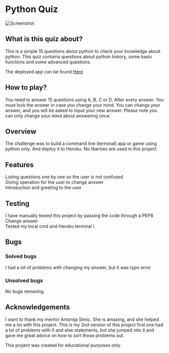 # Python Quiz

![Screenshot](https://bdm.network/wp-content/uploads/2022/01/pythhon-quzi-ci.png)

## What is this quiz about?

This is a simple 15 questions about python to check your knowledge about python. This quiz contains questions about python history, some basic functions and some advanced questions.

The deployed app can be found [Here](https://ci-python-quiz.herokuapp.com/)

## How to play?

You need to answer 15 questions using A, B, C or D. After every answer. You must lock the answer in case you change your mind. You can change your answer, and you will be asked to input your new answer. Please note you can only change your mind about answering once.

## Overview

The challenge was to build a command line (terminal) app or game using python only. And deploy it to Heroku. No liberties are used in this project. 

## Features

Listing questions one by one so the user is not confused \
Giving operation for the user to change answer \
Introduction and greeting to the user

## Testing

I have manually tested this project by passing the code through a PEP8 \
Change answer \
Tested my local cmd and Heroku terminal \

## Bugs

### Solved bugs
I had a lot of problems with changing my answer, but it was typo error

### Unsolved bugs
No bugs remaning

## Acknowledgements
I want to thank my mentor Antonija Simic. She is amazing, and she helped me a lot with this project. This is my 2nd version of this project first one had a lot of problems with if and else statements, but she jumped into it and gave me great advice on how to sort those problems out.

This project was created for educational purposes only.
